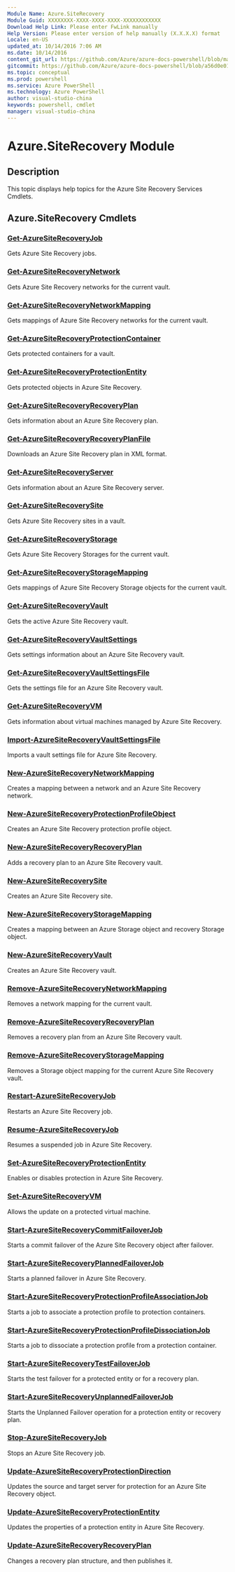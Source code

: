 ```yaml
---
Module Name: Azure.SiteRecovery
Module Guid: XXXXXXXX-XXXX-XXXX-XXXX-XXXXXXXXXXXX
Download Help Link: Please enter FwLink manually
Help Version: Please enter version of help manually (X.X.X.X) format
Locale: en-US
updated_at: 10/14/2016 7:06 AM
ms.date: 10/14/2016
content_git_url: https://github.com/Azure/azure-docs-powershell/blob/master/azureps-cmdlets-docs/ServiceManagement/Azure.SiteRecovery/v2.0/CmdletMDs/Azure.SiteRecovery.md
gitcommit: https://github.com/Azure/azure-docs-powershell/blob/a56d0e01e65c2c33aa2af13dd29addc94ead6e88/azureps-cmdlets-docs/ServiceManagement/Azure.SiteRecovery/v2.0/CmdletMDs/Azure.SiteRecovery.md
ms.topic: conceptual
ms.prod: powershell
ms.service: Azure PowerShell
ms.technology: Azure PowerShell
author: visual-studio-china
keywords: powershell, cmdlet
manager: visual-studio-china
---
```


# Azure.SiteRecovery Module
## Description
This topic displays help topics for the Azure Site Recovery Services Cmdlets. 

## Azure.SiteRecovery Cmdlets
### [Get-AzureSiteRecoveryJob](Get-AzureSiteRecoveryJob.md)
Gets Azure Site Recovery jobs.


### [Get-AzureSiteRecoveryNetwork](Get-AzureSiteRecoveryNetwork.md)
Gets Azure Site Recovery networks for the current vault.


### [Get-AzureSiteRecoveryNetworkMapping](Get-AzureSiteRecoveryNetworkMapping.md)
Gets mappings of Azure Site Recovery networks for the current vault.


### [Get-AzureSiteRecoveryProtectionContainer](Get-AzureSiteRecoveryProtectionContainer.md)
Gets protected containers for a vault.


### [Get-AzureSiteRecoveryProtectionEntity](Get-AzureSiteRecoveryProtectionEntity.md)
Gets protected objects in Azure Site Recovery.


### [Get-AzureSiteRecoveryRecoveryPlan](Get-AzureSiteRecoveryRecoveryPlan.md)
Gets information about an Azure Site Recovery plan.


### [Get-AzureSiteRecoveryRecoveryPlanFile](Get-AzureSiteRecoveryRecoveryPlanFile.md)
Downloads an Azure Site Recovery plan in XML format.


### [Get-AzureSiteRecoveryServer](Get-AzureSiteRecoveryServer.md)
Gets information about an Azure Site Recovery server.


### [Get-AzureSiteRecoverySite](Get-AzureSiteRecoverySite.md)
Gets Azure Site Recovery sites in a vault.


### [Get-AzureSiteRecoveryStorage](Get-AzureSiteRecoveryStorage.md)
Gets Azure Site Recovery Storages for the current vault.


### [Get-AzureSiteRecoveryStorageMapping](Get-AzureSiteRecoveryStorageMapping.md)
Gets mappings of Azure Site Recovery Storage objects for the current vault.


### [Get-AzureSiteRecoveryVault](Get-AzureSiteRecoveryVault.md)
Gets the active Azure Site Recovery vault.


### [Get-AzureSiteRecoveryVaultSettings](Get-AzureSiteRecoveryVaultSettings.md)
Gets settings information about an Azure Site Recovery vault.


### [Get-AzureSiteRecoveryVaultSettingsFile](Get-AzureSiteRecoveryVaultSettingsFile.md)
Gets the settings file for an Azure Site Recovery vault.


### [Get-AzureSiteRecoveryVM](Get-AzureSiteRecoveryVM.md)
Gets information about virtual machines managed by Azure Site Recovery.


### [Import-AzureSiteRecoveryVaultSettingsFile](Import-AzureSiteRecoveryVaultSettingsFile.md)
Imports a vault settings file for Azure Site Recovery.


### [New-AzureSiteRecoveryNetworkMapping](New-AzureSiteRecoveryNetworkMapping.md)
Creates a mapping between a network and an Azure Site Recovery network.


### [New-AzureSiteRecoveryProtectionProfileObject](New-AzureSiteRecoveryProtectionProfileObject.md)
Creates an Azure Site Recovery protection profile object.


### [New-AzureSiteRecoveryRecoveryPlan](New-AzureSiteRecoveryRecoveryPlan.md)
Adds a recovery plan to an Azure Site Recovery vault.


### [New-AzureSiteRecoverySite](New-AzureSiteRecoverySite.md)
Creates an Azure Site Recovery site.


### [New-AzureSiteRecoveryStorageMapping](New-AzureSiteRecoveryStorageMapping.md)
Creates a mapping between an Azure Storage object and recovery Storage object.


### [New-AzureSiteRecoveryVault](New-AzureSiteRecoveryVault.md)
Creates an Azure Site Recovery vault.


### [Remove-AzureSiteRecoveryNetworkMapping](Remove-AzureSiteRecoveryNetworkMapping.md)
Removes a network mapping for the current vault.


### [Remove-AzureSiteRecoveryRecoveryPlan](Remove-AzureSiteRecoveryRecoveryPlan.md)
Removes a recovery plan from an Azure Site Recovery vault.


### [Remove-AzureSiteRecoveryStorageMapping](Remove-AzureSiteRecoveryStorageMapping.md)
Removes a Storage object mapping for the current Azure Site Recovery vault.


### [Restart-AzureSiteRecoveryJob](Restart-AzureSiteRecoveryJob.md)
Restarts an Azure Site Recovery job.


### [Resume-AzureSiteRecoveryJob](Resume-AzureSiteRecoveryJob.md)
Resumes a suspended job in Azure Site Recovery.


### [Set-AzureSiteRecoveryProtectionEntity](Set-AzureSiteRecoveryProtectionEntity.md)
Enables or disables protection in Azure Site Recovery.


### [Set-AzureSiteRecoveryVM](Set-AzureSiteRecoveryVM.md)
Allows the update on a protected virtual machine.


### [Start-AzureSiteRecoveryCommitFailoverJob](Start-AzureSiteRecoveryCommitFailoverJob.md)
Starts a commit failover of the Azure Site Recovery object after failover.


### [Start-AzureSiteRecoveryPlannedFailoverJob](Start-AzureSiteRecoveryPlannedFailoverJob.md)
Starts a planned failover in Azure Site Recovery.


### [Start-AzureSiteRecoveryProtectionProfileAssociationJob](Start-AzureSiteRecoveryProtectionProfileAssociationJob.md)
Starts a job to associate a protection profile to protection containers.


### [Start-AzureSiteRecoveryProtectionProfileDissociationJob](Start-AzureSiteRecoveryProtectionProfileDissociationJob.md)
Starts a job to dissociate a protection profile from a protection container.


### [Start-AzureSiteRecoveryTestFailoverJob](Start-AzureSiteRecoveryTestFailoverJob.md)
Starts the test failover for a protected entity or for a recovery plan.


### [Start-AzureSiteRecoveryUnplannedFailoverJob](Start-AzureSiteRecoveryUnplannedFailoverJob.md)
Starts the Unplanned Failover operation for a protection entity or recovery plan.


### [Stop-AzureSiteRecoveryJob](Stop-AzureSiteRecoveryJob.md)
Stops an Azure Site Recovery job.


### [Update-AzureSiteRecoveryProtectionDirection](Update-AzureSiteRecoveryProtectionDirection.md)
Updates the source and target server for protection for an Azure Site Recovery object.


### [Update-AzureSiteRecoveryProtectionEntity](Update-AzureSiteRecoveryProtectionEntity.md)
Updates the properties of a protection entity in Azure Site Recovery.


### [Update-AzureSiteRecoveryRecoveryPlan](Update-AzureSiteRecoveryRecoveryPlan.md)
Changes a recovery plan structure, and then publishes it.



